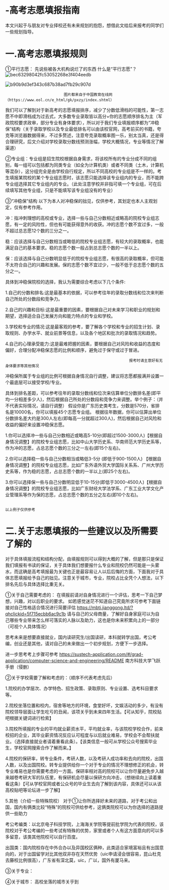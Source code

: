 # -高考志愿填报指南
  本文兴起于与朋友对专业择校还有未来规划的抱怨，想借此文给后来报考的同学们一些规划指导。

# 一.高考志愿填报规则
①平行志愿：
先说些被各大机构说烂了的东西
什么是“平行志愿”？
![bec63298042fc53052268e3f404eedb](https://user-images.githubusercontent.com/124346548/226624808-ddfb3865-473e-4b33-897e-450499e3663d.png)

![b90b9d3ef343c687b38ad7fb29c907d](https://user-images.githubusercontent.com/124346548/226626371-87677e84-3aa5-4c60-bf92-41b14e27404f.png)

                              图片都来自于中国教育在线网（https://www.eol.cn/e_html/gk/pxzy/index.shtml）
我们可以了解到对于新高考的志愿填报排序，减少了分数低滑档的可能性，第一志愿不中即滑档成为过去式，大多数专业录取皆以高分+你的志愿顺序排名为主（军政院校要求政审，部分专业有身体要求），所以对于我们专业填报顺序都为“冲稳保”结构（关于录取学校以及专业最低排名可以由该校官网，高考前买的书籍，夸克等浏览器数据得来，不过多赘述，注意夸克录取概率图一乐，别太当真，还是得合理研究，后文介绍对学校录取分数线预测涨幅，学校大概情况，专业等情况了解渠道）

②专业组：专业组是招生院校根据自身需求，将该校所有的专业分成不同的组别，每一组可以包括都为同类专业（如全为计算机类）或者不同类（土木，计算机等混杂），这分组完全是由学校自行规定，所以不同高校的专业组是不一样的。考生填报某院校的某个专业组志愿时，该志愿只能选择该专业组内的专业，而不能跨专业组选择其它专业组内的专业。（此处注意学校并非指可填一个专业组，可在后续填写其他专业组，只是不能填写该专业组没有的专业）

③“冲稳保”结构
以下为本人对冲稳保的拙见，仅供参考，其划定也本人主观划定，仅有参考作用。

冲：指冲刺理想的高校或专业，选择一些与自己分数相近或略高的院校专业组志愿，有一定的风险性，但也有可能获得意外的收获。冲的志愿个数不宜过多，一般不超过总志愿12个数的三分之一。

稳：应该选择与自己分数相当或略低的院校专业组志愿，有较大的录取概率，也能满足自己的基本要求。稳的志愿个数一般占到总志愿个数的一半以上。

保：应该选择与自己分数明显低于的院校专业组志愿，有很高的录取概率，但可能不太符合自己的兴趣和发展。保的志愿个数不宜过少，一般不低于总志愿个数的五分之一。

具体到冲稳保院校的选择，我认为需要综合考虑以下几个条件:

1.自己的分数和排名:这是最基本的依据，可以参考往年的录取分数线和位次来判断自己所处的分数段和竞争力。

2.自己的兴趣和目标:这是最重要的因素，要根据自己对未来学习和职业的规划和期望，选择适合自己发展方向和能力特点的专业和学校。

3.学校和专业的情况:这是最客观的参考，要了解各个学校和专业的招生计划、录取规则、办学水平、就业前景等信息，以及各个地区和批次的录取情况和趋势。

4.自己的心理承受能力:这是最难把握的因素，要根据自己对风险和收益的态度和偏好，合理分配冲稳保志愿的比例和顺序，避免过于保守或过于冒进。


                                                           报考时请主意好有无身体要求等其他情况
冲稳保所属于专业组的比例可根据自身情况自行调整，建议将志愿都报满并设置一个最底层可以接受学校/专业。

具体到排名差距，可以参考往年的录取分数线和位次来估算单位分数排名差(即平均一分相差多少人)，然后根据自己所处的分数段和竞争力来调整。举个例子：（并不代表实际情况，请自行调整）
假设你是广东历史类考生，分数是570分，省排名是10000名，你可以填报45个志愿专业组。
根据往年数据，你可以估算出单位分数排名差大约是300人左右(即每高一分就超过300人)，然后根据自己对风险和收益的偏好来设置冲稳保志愿。

1.你可以选择冲一些与自己分数相近或略高5-10分(即超过1500-3000人)【根据自身情况调整】的院校专业组志愿，比如中山大学历史系、华南师范大学历史系等，作为冲的志愿，占总志愿个数的三分之一左右(即15个左右)。

2.你可以选择稳一些与自己分数相当或略低3-5分 (即低于900-1500人) 【根据自身情况调整】的院校专业组志愿，比如广东外语外贸大学国际关系系、广州大学历史系等，作为稳的志愿，占总志愿个数的一半以上(即25个左右)。

3.你可以选择保一些与自己分数明显低于10-15分(即低于3000-4500人)【根据自身情况调整】的院校专业组志愿，比如广东财经大学法学系、广东工业大学文化产业管理系等作为保的志愿，占总志愿个数的五分之左右(即10个左右)。

                                                                              以上例子仅供参考


                                                                              
# 二.关于志愿填报的一些建议以及所需要了解的

对于具体填报流程和结构分配，由填报规则可以得到大概的了解，但是那只是保证我们填报有书读的保证，关于具体我们想要报什么专业和院校仍然可能是一头雾水，而这确是高考填报最为关键也正是最容易让人以后后悔的方面，下面我对于具体志愿填报给予自己的拙见。注意关于城市，专业，院校占比全凭个人想法，以下排名先后与具体选择比重无关。

 ①关于自己需要考虑的：
在填报前请对自身情况进行一个评估，思考一下自己梦想，兴趣，对以后职业的要求。
                                                            如若感觉迷茫不知道自己究竟所求可参考下面链接对自己性格适合情况进行简要评估
                                                               https://mbti.jianggong.ltd/?qhclickid=5f715ecbb6ac9c1b
请与自己的父母商量，了解好自身家庭可以为自己哪些专业带来怎么样可落实的人脉以及助力，这也是你未来积累向上的一部分（可视个人具体情况）

思考未来是想要直接就业，国内读研究生/出国读研，本科就转学出国，考公考编，创业还是其他，请对自己的未来做出一个初步规划，方便下一步选择。

进一步思考考上步骤可参考
                                        https://sustech-application.com/#/grad-application/computer-science-and-engineering/README 南方科技大学飞跃手册（侵删）

②关于学校需要了解和考虑的：（顺序不代表考虑先后）

1.院校的办学层次、办学特色、招生政策、录取原则、专业设置、选考科目要求等。

2.院校坐落位置和校内，宿舍等地方的环境，食堂好坏，文娱活动的多少，有没有院校领导层面让学生吃亏的丑闻，该项关乎到未来四年生活。【可从知乎，院校贴吧根据关键词进行检索】

3.院校所填报的专业的平均就业薪资水平，平均就业率，与该院校学校合作，前来校招的企业，其毕业薪资情况反应认可程度与以后就业难易，学校会不会帮扶就业。（选择直接就业者请着重看此条）。【该类信息一般可从学校公众号搜索毕业生，学校官网搜索合作了解而来。】

4.院校的保研率，转专业条件，考研人数，以及考研人成功率和去向的院校，出国人数，以及出国院校。转专业提供给你一个对于专业的情况不理想修正的机会，转专业难易也是你需要考虑的一方面。保研率相对高的院校可以让你尽量避免步入越来越卷考研大军的队伍里，有保研机会尽量以保研方向冲击，（想继续向上读着重看这条）【可从学校官网或者公众号的毕业生去向了解到该内容，具体还可以从该高校贴吧等论坛进一步了解】

5.其他（介绍一些特殊院校）
对于①让你所选择好未来的道路，对于考公和出国，国内有俩类比较“特殊”的院校可供给参考，这俩类院校可以为你选择的道路提供一些助力

考公考编类：以北京电子科技学院，上海海关学院等提前批学院为代表的院校，该院校对于考公考编的一些考试有特殊的优势，家里或者个人有这方面意向的可以多多留意，该类其他院校可以自行百度。

出国类：国内院校存在中外合办以及异国校区俩种，此类适合家境富裕且有出国意向的，对于出国留学对比其他双非存在天然优势（uic申请浸会很容易，昆山杜克去藤校比例很高），广东省有深北莫，uic，广以，国外有厦马来。
  
③关于专业：


④关于城市：
高校坐落的城市关乎到


